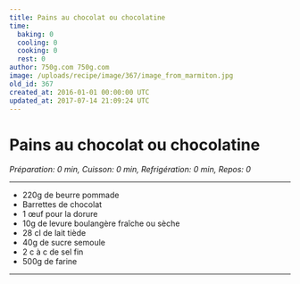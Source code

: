 ```yaml
---
title: Pains au chocolat ou chocolatine
time:
  baking: 0
  cooling: 0
  cooking: 0
  rest: 0
author: 750g.com 750g.com
image: /uploads/recipe/image/367/image_from_marmiton.jpg
old_id: 367
created_at: 2016-01-01 00:00:00 UTC
updated_at: 2017-07-14 21:09:24 UTC
---
```


# Pains au chocolat ou chocolatine

*Préparation: 0 min, Cuisson: 0 min, Refrigération: 0 min, Repos: 0*

---

- 220g de beurre pommade
- Barrettes de chocolat
- 1 œuf pour la dorure
- 10g de levure boulangère fraîche ou sèche
- 28 cl de lait tiède
- 40g de sucre semoule
- 2 c à c de sel fin
- 500g de farine

---


